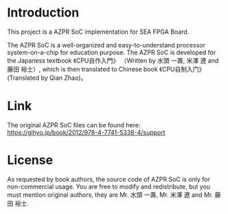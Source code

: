 # Introduction
This project is a AZPR SoC implementation for SEA FPGA Board.

The AZPR SoC is a well-organized and easy-to-understand processor system-on-a-chip for education purpose. The AZPR SoC is developed for the Japaness textbook 《CPU自作入門》 （Written by 水頭 一壽, 米澤 遼 and 藤田 裕士）,  which is then translated to Chinese book 《CPU自制入门》(Translated by Qian Zhao)。

# Link
The original AZPR SoC files can be found here:
https://gihyo.jp/book/2012/978-4-7741-5338-4/support

# License
As requested by book authors, the source code of AZPR SoC is only for non-commercial usage. You are free to modify and redistribute, but you must mention original authors, they are Mr. 水頭 一壽, Mr. 米澤 遼 and Mr. 藤田 裕士.
